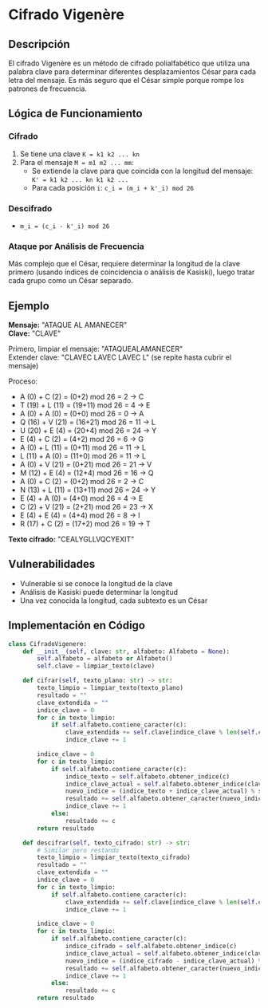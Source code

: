 # Cifrado Vigenère

## Descripción

El cifrado Vigenère es un método de cifrado polialfabético que utiliza una palabra clave para determinar diferentes desplazamientos César para cada letra del mensaje. Es más seguro que el César simple porque rompe los patrones de frecuencia.

## Lógica de Funcionamiento

### Cifrado
1. Se tiene una clave `K = k1 k2 ... kn`
2. Para el mensaje `M = m1 m2 ... mm`:
   - Se extiende la clave para que coincida con la longitud del mensaje: `K' = k1 k2 ... kn k1 k2 ...`
   - Para cada posición `i`: `c_i = (m_i + k'_i) mod 26`

### Descifrado
- `m_i = (c_i - k'_i) mod 26`

### Ataque por Análisis de Frecuencia
Más complejo que el César, requiere determinar la longitud de la clave primero (usando índices de coincidencia o análisis de Kasiski), luego tratar cada grupo como un César separado.

## Ejemplo

**Mensaje:** "ATAQUE AL AMANECER"  
**Clave:** "CLAVE"  

Primero, limpiar el mensaje: "ATAQUEALAMANECER"  
Extender clave: "CLAVEC LAVEC LAVEC L" (se repite hasta cubrir el mensaje)

Proceso:
- A (0) + C (2) = (0+2) mod 26 = 2 → C
- T (19) + L (11) = (19+11) mod 26 = 4 → E
- A (0) + A (0) = (0+0) mod 26 = 0 → A
- Q (16) + V (21) = (16+21) mod 26 = 11 → L
- U (20) + E (4) = (20+4) mod 26 = 24 → Y
- E (4) + C (2) = (4+2) mod 26 = 6 → G
- A (0) + L (11) = (0+11) mod 26 = 11 → L
- L (11) + A (0) = (11+0) mod 26 = 11 → L
- A (0) + V (21) = (0+21) mod 26 = 21 → V
- M (12) + E (4) = (12+4) mod 26 = 16 → Q
- A (0) + C (2) = (0+2) mod 26 = 2 → C
- N (13) + L (11) = (13+11) mod 26 = 24 → Y
- E (4) + A (0) = (4+0) mod 26 = 4 → E
- C (2) + V (21) = (2+21) mod 26 = 23 → X
- E (4) + E (4) = (4+4) mod 26 = 8 → I
- R (17) + C (2) = (17+2) mod 26 = 19 → T

**Texto cifrado:** "CEALYGLLVQCYEXIT"

## Vulnerabilidades

- Vulnerable si se conoce la longitud de la clave
- Análisis de Kasiski puede determinar la longitud
- Una vez conocida la longitud, cada subtexto es un César

## Implementación en Código

```python
class CifradoVigenere:
    def __init__(self, clave: str, alfabeto: Alfabeto = None):
        self.alfabeto = alfabeto or Alfabeto()
        self.clave = limpiar_texto(clave)

    def cifrar(self, texto_plano: str) -> str:
        texto_limpio = limpiar_texto(texto_plano)
        resultado = ""
        clave_extendida = ""
        indice_clave = 0
        for c in texto_limpio:
            if self.alfabeto.contiene_caracter(c):
                clave_extendida += self.clave[indice_clave % len(self.clave)]
                indice_clave += 1

        indice_clave = 0
        for c in texto_limpio:
            if self.alfabeto.contiene_caracter(c):
                indice_texto = self.alfabeto.obtener_indice(c)
                indice_clave_actual = self.alfabeto.obtener_indice(clave_extendida[indice_clave])
                nuevo_indice = (indice_texto + indice_clave_actual) % self.alfabeto.obtener_longitud()
                resultado += self.alfabeto.obtener_caracter(nuevo_indice)
                indice_clave += 1
            else:
                resultado += c
        return resultado

    def descifrar(self, texto_cifrado: str) -> str:
        # Similar pero restando
        texto_limpio = limpiar_texto(texto_cifrado)
        resultado = ""
        clave_extendida = ""
        indice_clave = 0
        for c in texto_limpio:
            if self.alfabeto.contiene_caracter(c):
                clave_extendida += self.clave[indice_clave % len(self.clave)]
                indice_clave += 1

        indice_clave = 0
        for c in texto_limpio:
            if self.alfabeto.contiene_caracter(c):
                indice_cifrado = self.alfabeto.obtener_indice(c)
                indice_clave_actual = self.alfabeto.obtener_indice(clave_extendida[indice_clave])
                nuevo_indice = (indice_cifrado - indice_clave_actual) % self.alfabeto.obtener_longitud()
                resultado += self.alfabeto.obtener_caracter(nuevo_indice)
                indice_clave += 1
            else:
                resultado += c
        return resultado
```